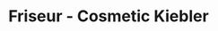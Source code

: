 ---
title: "Friseur - Cosmetic Kiebler"
url: /weingarten/friseur-cosmetic-kiebler/
shop: Friseur
---